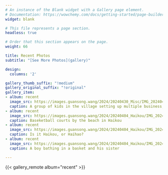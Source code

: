 ```yaml
---
# An instance of the Blank widget with a Gallery page element.
# Documentation: https://wowchemy.com/docs/getting-started/page-builder/
widget: blank

# This file represents a page section.
headless: true

# Order that this section appears on the page.
weight: 66

title: Recent Photos
subtitle: "[See More Photos](gallery)"

design:
  columns: '2'

gallery_thumb_suffix: "!medium"
gallery_original_suffix: "!original"
gallery_item:
- album: recent
  image_src: https://images.guansong.wang/2024/20240430_Misc/IMG_20240413_161824.jpg
  caption: A group of kids in the village setting up multiple business, lottery and homegrown vegetables.
- album: recent
  image_src: https://images.guansong.wang/2024/20240404_Haikou/IMG_20240406_103634.jpg
  caption: Baseketball courts by the beach in Haikou
- album: recent
  image_src: https://images.guansong.wang/2024/20240404_Haikou/IMG_20240405_150906.jpg
  caption: Is it Haikou, or Haihao?
- album: recent
  image_src: https://images.guansong.wang/2024/20240404_Haikou/IMG_20240405_160737.jpg
  caption: A boy bathing in a basket and his sister

---
```


{{< gallery_remote album="recent" >}}
